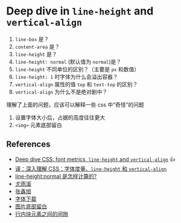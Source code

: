 # Deep dive in `line-height` and `vertical-align`

1. `line-box` 是？
1. `content-area` 是？
1. `line-height` 是？
1. `line-height: normal` (默认值为 `normal`)是？
1. `line-height` 不同单位的区别？（主要是 `px` 和数值）
1. `line-height: 1` 时字体为什么会溢出容器？
1. `vertical-align` 属性的值 `top` 和 `text-top` 的区别？
1. `vertical-align` 为什么不是绝对剧中？

理解了上面的问题，应该可以解释一些 css 中“奇怪”的问题

1. 设置字体大小后，占据的高度往往更大
1. `<img>` 元素底部留白

## References

- [Deep dive CSS: font metrics, `line-height` and `vertical-align`](http://iamvdo.me/en/blog/css-font-metrics-line-height-and-vertical-align) :+1:
- [译：深入理解 CSS：字体度量、`line-height` 和 `vertical-align`](https://zhuanlan.zhihu.com/p/25808995)
- [line-height:normal 是怎样计算的?](https://www.zhihu.com/question/21786347/answer/199853652)
- [尤雨溪](https://www.zhihu.com/question/21558138/answer/18615056)
- [张鑫旭](https://www.zhangxinxu.com/wordpress/2015/08/css-deep-understand-vertical-align-and-line-height/)
- [字体下载](https://github.com/qrpike/Web-Font-Load)
- [图片底部留白](https://www.zhihu.com/question/21558138/answer/18615056)
- [行内块元素之间的间隙](https://css-tricks.com/fighting-the-space-between-inline-block-elements/)

